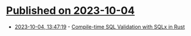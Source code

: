 # [Published on 2023-10-04](index.md)

* [2023-10-04, 13:47:19](https://lobste.rs/s/kuodvu/compile_time_sql_validation_with_sqlx) - [Compile-time SQL Validation with SQLx in Rust](https://www.shuttle.rs/blog/2023/10/04/sql-in-rust)
